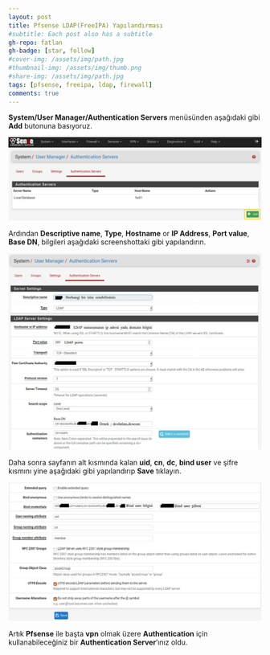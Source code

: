 ```yaml
---
layout: post
title: Pfsense LDAP(FreeIPA) Yapılandırması
#subtitle: Each post also has a subtitle
gh-repo: fatlan
gh-badge: [star, follow]
#cover-img: /assets/img/path.jpg
#thumbnail-img: /assets/img/thumb.png
#share-img: /assets/img/path.jpg
tags: [pfsense, freeipa, ldap, firewall]
comments: true
---
```

**System/User Manager/Authentication Servers** menüsünden aşağıdaki gibi **Add** butonuna basıyoruz.

![Crepe](/assets/img/pfse-ldp-confi/pf-ldpconf01.png)

Ardından **Descriptive name**, **Type**, **Hostname** or **IP Address**, **Port value**, **Base DN**, bilgileri aşağıdaki screenshottaki gibi yapılandırın.

![Crepe](/assets/img/pfse-ldp-confi/pf-ldpconf02.png)

Daha sonra sayfanın alt kısmında kalan **uid**, **cn**, **dc**, **bind user** ve şifre kısmını yine aşağıdaki gibi yapılandırıp **Save** tıklayın.

![Crepe](/assets/img/pfse-ldp-confi/pf-ldpconf03.png)

Artık **Pfsense** ile başta **vpn** olmak üzere **Authentication** için kullanabileceğiniz bir **Authentication Server**’ınız oldu.
